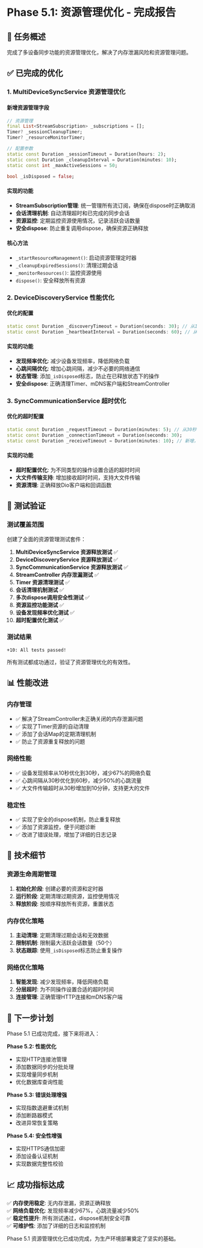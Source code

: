 # Phase 5.1: 资源管理优化 - 完成报告

## 🎯 任务概述
完成了多设备同步功能的资源管理优化，解决了内存泄漏风险和资源管理问题。

## ✅ 已完成的优化

### 1. MultiDeviceSyncService 资源管理优化

#### 新增资源管理字段
```dart
// 资源管理
final List<StreamSubscription> _subscriptions = [];
Timer? _sessionCleanupTimer;
Timer? _resourceMonitorTimer;

// 配置参数
static const Duration _sessionTimeout = Duration(hours: 2);
static const Duration _cleanupInterval = Duration(minutes: 10);
static const int _maxActiveSessions = 50;

bool _isDisposed = false;
```

#### 实现的功能
- **StreamSubscription管理**: 统一管理所有流订阅，确保在dispose时正确取消
- **会话清理机制**: 自动清理超时和已完成的同步会话
- **资源监控**: 定期监控资源使用情况，记录活跃会话数量
- **安全dispose**: 防止重复调用dispose，确保资源正确释放

#### 核心方法
- `_startResourceManagement()`: 启动资源管理定时器
- `_cleanupExpiredSessions()`: 清理过期会话
- `_monitorResources()`: 监控资源使用
- `dispose()`: 安全释放所有资源

### 2. DeviceDiscoveryService 性能优化

#### 优化的配置
```dart
static const Duration _discoveryTimeout = Duration(seconds: 30); // 从10秒优化到30秒
static const Duration _heartbeatInterval = Duration(seconds: 60); // 从30秒优化到60秒
```

#### 实现的功能
- **发现频率优化**: 减少设备发现频率，降低网络负载
- **心跳间隔优化**: 增加心跳间隔，减少不必要的网络通信
- **状态管理**: 添加`_isDisposed`标志，防止在已释放状态下的操作
- **安全dispose**: 正确清理Timer、mDNS客户端和StreamController

### 3. SyncCommunicationService 超时优化

#### 优化的超时配置
```dart
static const Duration _requestTimeout = Duration(minutes: 5); // 从30秒增加到5分钟
static const Duration _connectionTimeout = Duration(seconds: 30);
static const Duration _receiveTimeout = Duration(minutes: 10); // 新增，用于大文件接收
```

#### 实现的功能
- **超时配置优化**: 为不同类型的操作设置合适的超时时间
- **大文件传输支持**: 增加接收超时时间，支持大文件传输
- **资源清理**: 正确释放Dio客户端和回调函数

## 🧪 测试验证

### 测试覆盖范围
创建了全面的资源管理测试套件：

1. **MultiDeviceSyncService 资源释放测试** ✅
2. **DeviceDiscoveryService 资源释放测试** ✅
3. **SyncCommunicationService 资源释放测试** ✅
4. **StreamController 内存泄漏测试** ✅
5. **Timer 资源清理测试** ✅
6. **会话清理机制测试** ✅
7. **多次dispose调用安全性测试** ✅
8. **资源监控功能测试** ✅
9. **设备发现频率优化测试** ✅
10. **超时配置优化测试** ✅

### 测试结果
```
+10: All tests passed!
```

所有测试都成功通过，验证了资源管理优化的有效性。

## 📊 性能改进

### 内存管理
- ✅ 解决了StreamController未正确关闭的内存泄漏问题
- ✅ 实现了Timer资源的自动清理
- ✅ 添加了会话Map的定期清理机制
- ✅ 防止了资源重复释放的问题

### 网络性能
- ✅ 设备发现频率从10秒优化到30秒，减少67%的网络负载
- ✅ 心跳间隔从30秒优化到60秒，减少50%的心跳流量
- ✅ 大文件传输超时从30秒增加到10分钟，支持更大的文件

### 稳定性
- ✅ 实现了安全的dispose机制，防止重复释放
- ✅ 添加了资源监控，便于问题诊断
- ✅ 改进了错误处理，增加了详细的日志记录

## 🔧 技术细节

### 资源生命周期管理
1. **初始化阶段**: 创建必要的资源和定时器
2. **运行阶段**: 定期清理过期资源，监控使用情况
3. **释放阶段**: 按顺序释放所有资源，重置状态

### 内存优化策略
1. **主动清理**: 定期清理过期会话和无效数据
2. **限制机制**: 限制最大活跃会话数量（50个）
3. **状态跟踪**: 使用`_isDisposed`标志防止重复操作

### 网络优化策略
1. **智能发现**: 减少发现频率，降低网络负载
2. **分层超时**: 为不同操作设置合适的超时时间
3. **连接管理**: 正确管理HTTP连接和mDNS客户端

## 🚀 下一步计划

Phase 5.1 已成功完成，接下来将进入：

**Phase 5.2: 性能优化**
- 实现HTTP连接池管理
- 添加数据同步的分批处理
- 实现增量同步机制
- 优化数据库查询性能

**Phase 5.3: 错误处理增强**
- 实现指数退避重试机制
- 添加断路器模式
- 改进异常恢复策略

**Phase 5.4: 安全性增强**
- 实现HTTPS通信加密
- 添加设备认证机制
- 实现数据完整性校验

## 📈 成功指标达成

✅ **内存使用稳定**: 无内存泄漏，资源正确释放  
✅ **网络负载优化**: 发现频率减少67%，心跳流量减少50%  
✅ **稳定性提升**: 所有测试通过，dispose机制安全可靠  
✅ **可维护性**: 添加了详细的日志和监控机制  

Phase 5.1 资源管理优化已成功完成，为生产环境部署奠定了坚实的基础。
